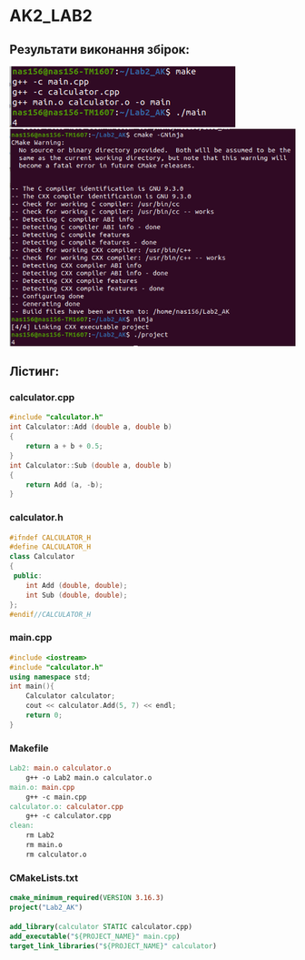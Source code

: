 # AK2_LAB2

## Результати виконання збірок:  

![image](screenshots/1.png "Скріншот №1")
![image](screenshots/2.png "Скріншот №2")

## Лістинг:

### calculator.cpp

```cpp
#include "calculator.h"
int Calculator::Add (double a, double b)
{
	return a + b + 0.5;
}
int Calculator::Sub (double a, double b)
{
	return Add (a, -b);
}
```
### calculator.h

```cpp
#ifndef CALCULATOR_H
#define CALCULATOR_H
class Calculator
{
 public:
 	int Add (double, double);
 	int Sub (double, double);
};
#endif//CALCULATOR_H
```

### main.cpp

```cpp
#include <iostream>
#include "calculator.h"
using namespace std;
int main(){
	Calculator calculator;
	cout << calculator.Add(5, 7) << endl;
	return 0;
}
```

### Makefile

```makefile
Lab2: main.o calculator.o
	g++ -o Lab2 main.o calculator.o
main.o: main.cpp 
	g++ -c main.cpp
calculator.o: calculator.cpp
	g++ -c calculator.cpp
clean: 
	rm Lab2
	rm main.o
	rm calculator.o
```
### CMakeLists.txt

```cmake
cmake_minimum_required(VERSION 3.16.3)
project("Lab2_AK")
 
add_library(calculator STATIC calculator.cpp)
add_executable("${PROJECT_NAME}" main.cpp)
target_link_libraries("${PROJECT_NAME}" calculator)
```
